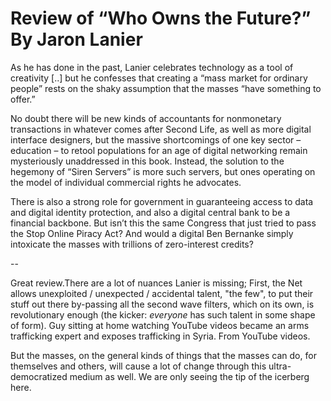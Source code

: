 # Review of “Who Owns the Future?” By Jaron Lanier

As he has done in the past, Lanier celebrates technology as a tool of
 creativity [..] but he 
confesses that creating a “mass market for ordinary people” rests on the
 shaky assumption that the masses “have something to offer.”

No doubt there will be new kinds of accountants for nonmonetary 
transactions in whatever comes after Second Life, as well as more 
digital interface designers, but the massive shortcomings of one key 
sector – education – to retool populations for an age of digital 
networking remain mysteriously unaddressed in this book. Instead, the 
solution to the hegemony of “Siren Servers” is more such servers, but 
ones operating on the model of individual commercial rights he 
advocates.

There is also a strong role for government in guaranteeing access to 
data and digital identity protection, and also a digital central bank to
 be a financial backbone. But isn’t this the same Congress that just 
tried to pass the Stop Online Piracy Act? And would a digital Ben 
Bernanke simply intoxicate the masses with trillions of zero-interest 
credits?

--

Great review.There are a lot of nuances Lanier is missing; First, the Net allows unexploited / unexpected / accidental talent, "the few", to put their stuff out there by-passing all the second wave filters, which on its own, is revolutionary enough (the kicker: _everyone_ has such talent in some shape of form). Guy sitting at home watching YouTube videos became an arms trafficking expert and exposes trafficking in Syria. From YouTube videos.

But the masses, on the general kinds of things that the masses can do, for themselves and others, will cause a lot of change through this ultra-democratized medium as well. We are only seeing the tip of the icerberg here. 

















